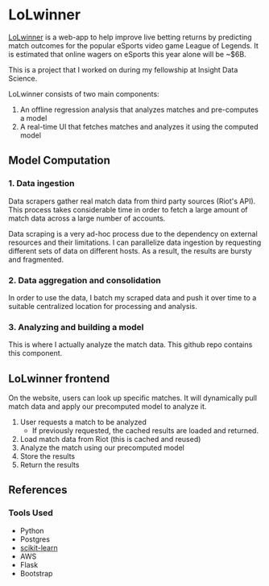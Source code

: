 # LoLwinner

[LoLwinner](http://lolwinner.chaneylin.com/) is a web-app to help improve live betting returns by predicting match outcomes for the popular eSports video game League of Legends. It is estimated that online wagers on eSports this year alone will be ~$6B. 

This is a project that I worked on during my fellowship at Insight Data Science.

LoLwinner consists of two main components:
1. An offline regression analysis that analyzes matches and pre-computes a model
2. A real-time UI that fetches matches and analyzes it using the computed model

## Model Computation
### 1. Data ingestion
Data scrapers gather real match data from third party sources (Riot's API). This process takes considerable time in order to fetch a large amount of match data across a large number of accounts.

Data scraping is a very ad-hoc process due to the dependency on external resources and their limitations. I can parallelize data ingestion by requesting different sets of data on different hosts. As a result, the results are bursty and fragmented.

### 2. Data aggregation and consolidation

In order to use the data, I batch my scraped data and push it over time to a suitable centralized location for processing and analysis.

### 3. Analyzing and building a model
This is where I actually analyze the match data. This github repo contains this component.

## LoLwinner frontend

On the website, users can look up specific matches. It will dynamically pull match data and apply our precomputed model to analyze it.

1. User requests a match to be analyzed
   - If previously requested, the cached results are loaded and returned.
2. Load match data from Riot (this is cached and reused)
3. Analyze the match using our precomputed model
4. Store the results
5. Return the results


## References
### Tools Used

- Python
- Postgres
- [scikit-learn](http://scikit-learn.org)
- AWS
- Flask
- Bootstrap

